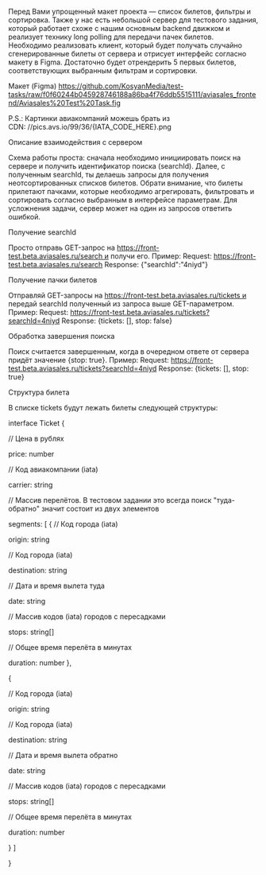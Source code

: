 Перед Вами упрощенный макет проекта  — список билетов, фильтры и сортировка. Также у нас есть небольшой сервер для тестового задания, который работает схоже с нашим основным backend движком и реализует технику long polling для передачи пачек билетов. Необходимо реализовать клиент, который будет получать случайно сгенерированные билеты от сервера и отрисует интерфейс согласно макету в Figma. Достаточно будет отрендерить 5 первых билетов, соответствующих выбранным фильтрам и сортировки.

Макет (Figma)
https://github.com/KosyanMedia/test-tasks/raw/f0f60244b045928746188a86ba4f76ddb5515111/aviasales_frontend/Aviasales%20Test%20Task.fig

P.S.: Картинки авиакомпаний можешь брать из CDN: //pics.avs.io/99/36/{IATA_CODE_HERE}.png

Описание взаимодействия с сервером

Схема работы проста: сначала необходимо инициировать поиск на сервере и получить идентификатор поиска (searchId). Далее, с полученным searchId, ты делаешь запросы для получения неотсортированных списков билетов. Обрати внимание, что билеты прилетают пачками, которые необходимо агрегировать, фильтровать и сортировать согласно выбранным в интерфейсе параметрам. Для усложнения задачи, сервер может на один из запросов ответить ошибкой.

Получение searchId

Просто отправь GET-запрос на https://front-test.beta.aviasales.ru/search и получи его.
Пример:
Request: https://front-test.beta.aviasales.ru/search
Response: {"searchId":"4niyd"}

Получение пачки билетов

Отправляй GET-запросы на https://front-test.beta.aviasales.ru/tickets и передай searchId полученный из запроса выше GET-параметром.
Пример:
Request: https://front-test.beta.aviasales.ru/tickets?searchId=4niyd
Response: {tickets: [], stop: false}

Обработка завершения поиска

Поиск считается завершенным, когда в очередном ответе от сервера придёт значение {stop: true}.
Пример:
Request: https://front-test.beta.aviasales.ru/tickets?searchId=4niyd
Response: {tickets: [], stop: true}

Структура билета

В списке tickets будут лежать билеты следующей структуры:

interface Ticket {
 
  // Цена в рублях 
  
price: number
 
// Код авиакомпании (iata)
  
carrier: string
  
// Массив перелётов.
В тестовом задании это всегда поиск "туда-обратно" значит состоит из двух элементов
  
segments: [
    {
// Код города (iata)

origin: string
     
// Код города (iata)

destination: string
     
// Дата и время вылета туда

date: string
      
// Массив кодов (iata) городов с пересадками

stops: string[]
    
// Общее время перелёта в минутах

duration: number
    },
    
{
    
// Код города (iata)
      
origin: string
      
// Код города (iata)
      
destination: string
      
// Дата и время вылета обратно
      
date: string
      
// Массив кодов (iata) городов с пересадками
      
stops: string[]
      
// Общее время перелёта в минутах
      
duration: number
   
}
]

}

